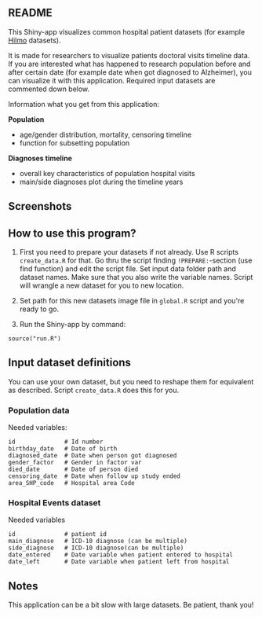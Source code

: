 ## README

This Shiny-app visualizes common hospital patient datasets (for example [Hilmo](https://thl.fi/fi/tilastot-ja-data/ohjeet-tietojen-toimittamiseen/hoitoilmoitusjarjestelma-hilmo) datasets). 

It is made for researchers to visualize patients doctoral visits timeline data. If you are interested what has happened to research population before and after certain date (for example date when got diagnosed to Alzheimer), you can visualize it with this application. Required input datasets are commented down below.

Information what you get from this application:

**Population**

- age/gender distribution, mortality, censoring timeline
- function for subsetting population

**Diagnoses timeline**

- overall key characteristics of population hospital visits
- main/side diagnoses plot during the timeline years


## Screenshots



## How to use this program?

1) First you need to prepare your datasets if not already. Use R scripts `create_data.R` for that. Go thru the script finding `!PREPARE:`-section (use find function) and edit the script file. Set input data folder path and dataset names. Make sure that you also write the variable names. Script will wrangle a new dataset for you to new location.

2) Set path for this new datasets image file in `global.R` script and you're ready to go. 

3) Run the Shiny-app by command:

```
source("run.R")
```

## Input dataset definitions

You can use your own dataset, but you need to reshape them for equivalent as described. Script `create_data.R` does this for you.


### Population data

Needed variables:

```
id              # Id number
birthday_date   # Date of birth
diagnosed_date  # Date when person got diagnosed
gender_factor   # Gender in factor var
died_date       # Date of person died
censoring_date  # Date when follow up study ended
area_SHP_code   # Hospital area Code
```

### Hospital Events dataset

Needed variables

```
id              # patient id
main_diagnose   # ICD-10 diagnose (can be multiple)
side_diagnose   # ICD-10 diagnose(can be multiple)
date_entered    # Date variable when patient entered to hospital 
date_left       # Date variable when patient left from hospital
```

## Notes

This application can be a bit slow with large datasets. Be patient, thank you!


